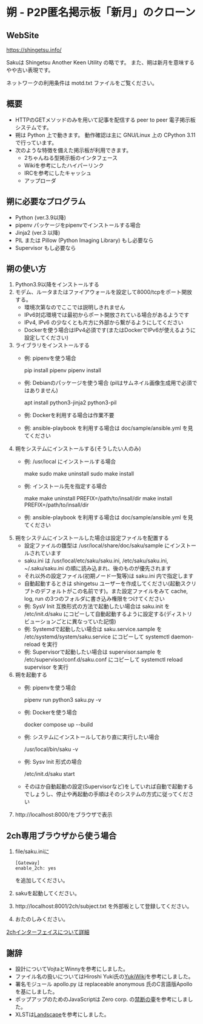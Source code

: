 朔 - P2P匿名掲示板「新月」のクローン
====================================

WebSite
-------
  https://shingetsu.info/

Sakuは Shingetsu Another Keen Utility の略です。
また、朔は新月を意味するやや古い表現です。

ネットワークの利用条件は motd.txt ファイルをご覧ください。

概要
----
* HTTPのGETメソッドのみを用いて記事を配信する
  peer to peer 電子掲示板システムです。
* 朔は Python 上で動きます。
  動作確認は主に GNU/Linux 上の CPython 3.11 で行っています。
* 次のような特徴を備えた掲示板が利用できます。
    * 2ちゃんねる型掲示板のインタフェース
    * Wikiを参考にしたハイパーリンク
    * IRCを参考にしたキャッシュ
    * アップローダ

朔に必要なプログラム
--------------------
* Python (ver.3.9以降)
* pipenv パッケージをpipenvでインストールする場合
* Jinja2 (ver.3 以降)
* PIL または Pillow (Python Imaging Library) もし必要なら
* Supervisor もし必要なら

朔の使い方
----------
1. Python3.9以降をインストールする
2. モデム、ルータまたはファイアウォールを設定して8000/tcpをポート開放する。
   * 環境次第なのでここでは説明しきれません
   * IPv6対応環境では最初からポート開放されている場合があるようです
   * IPv4, IPv6 の少なくとも片方に外部から繋がるようにしてください
   * Dockerを使う場合はIPv4必須です(またはDockerでIPv6が使えるように設定してください)
3. ライブラリをインストールする
    * 例: pipenvを使う場合

        pip install pipenv
        pipenv install

    * 例: Debianのパッケージを使う場合 (pilはサムネイル画像生成用で必須ではありません)

        apt install python3-jinja2 python3-pil

    * 例: Dockerを利用する場合は作業不要
    * 例: ansible-playbook を利用する場合は doc/sample/ansible.yml を見てください
4. 朔をシステムにインストールする(そうしたい人のみ)
    * 例: /usr/local にインストールする場合

        make
        sudo make uninstall
        sudo make install

    * 例: インストール先を指定する場合

        make
        make uninstall PREFIX=/path/to/insall/dir
        make install PREFIX=/path/to/insall/dir

    * 例: ansible-playbook を利用する場合は doc/sample/ansible.yml を見てください
5. 朔をシステムにインストールした場合は設定ファイルを配置する
    * 設定ファイルの雛型は /usr/local/share/doc/saku/sample にインストールされています
    * saku.ini は /usr/local/etc/saku/saku.ini, /etc/saku/saku.ini, ~/.saku/saku.ini の順に読み込まれ、後のものが優先されます
    * それ以外の設定ファイル(初期ノード一覧等)は saku.ini 内で指定します
    * 自動起動するときは shingetsu ユーザーを作成してください(起動スクリプトのデフォルトがこの名前です)。また設定ファイルをみて cache, log, run の3つのフォルダに書き込み権限をつけてください
    * 例: SysV Init 互換形式の方法で起動したい場合は saku.init を /etc/init.d/saku にコピーして自動起動するように設定する(ディストリビューションごとに異なっていた記憶)
    * 例: Systemdで起動したい場合は saku.service.sample を /etc/systemd/system/saku.service にコピーして systemctl daemon-reload を実行
    * 例: Supervisorで起動したい場合は supervisor.sample を /etc/supervisor/conf.d/saku.conf にコピーして systemctl reload supervisor を実行
6. 朔を起動する
    * 例: pipenvを使う場合

        pipenv run python3 saku.py -v

    * 例: Dockerを使う場合

        docker compose up --build

    * 例: システムにインストールしており直に実行したい場合

        /usr/local/bin/saku -v

    * 例: Sysv Init 形式の場合

        /etc/init.d/saku start

    * そのほか自動起動の設定(Supervisorなど)をしていれば自動で起動するでしょうし、停止や再起動の手順はそのシステムの方式に従ってください
7. http://localhost:8000/をブラウザで表示

2ch専用ブラウザから使う場合
---------------------------
1. file/saku.iniに

       [Gateway]
       enable_2ch: yes

   を追加してください。
2. sakuを起動してください。
3. http://localhost:8001/2ch/subject.txt を外部板として登録してください。
4. おたのしみください。

[2chインターフェイスについて詳細](./2ch-interface.README.md)

謝辞
----
* 設計についてVojtaとWinnyを参考にしました。
* ファイル名の扱いについてはHiroshi Yuki氏の[YukiWiki](https://www.hyuki.com/yukiwiki/)を参考にしました。
* 署名モジュール apollo.py は replaceable anonymous 氏のC言語版Apolloを基にしました。
* ポップアップのためのJavaScriptは  Zero corp. の[禁断の壷](http://tubo.80.kg/)を参考にしました。
* XLSTは[Landscape](https://sonic64.com/2005-03-16.html)を参考にしました。
